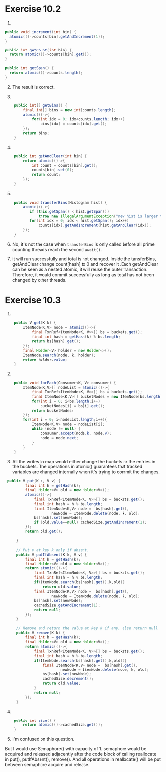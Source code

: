 # Exercise 10.2

1.  

   ```java
   public void increment(int bin) {
     atomic(()->counts[bin].getAndIncrement(1));
   }
   
   public int getCount(int bin) {
     return atomic(()->counts[bin].get());
   }
   
   public int getSpan() {
     return atomic(()->counts.length);
   }
   ```

2. The result is correct.

3.  

   ```java
       public int[] getBins() {
           final int[] bins = new int[counts.length];
           atomic(()->{
               for(int idx = 0; idx<counts.length; idx++)
                   bins[idx] = counts[idx].get();
           });
           return bins;
       }
   ```

4.  

   ```java
       public int getAndClear(int bin) {
           return atomic(()->{
               int count = counts[bin].get();
               counts[bin].set(0);
               return count;
           });
       }
   ```

5.  

   ```java
       public void transferBins(Histogram hist) {
           atomic(()->{
              if (this.getSpan() < hist.getSpan())
                  throw new IllegalArgumentException("new hist is larger than current one");
              for(int idx = 0; idx < hist.getSpan(); idx++)
                  counts[idx].getAndIncrement(hist.getAndClear(idx));
           });
       }
   ```

6. No, it's not the case when `transferBins` is only called before all prime counting threads reach the second `await()`.

7.  it will run successfully and total is not changed. Inside the tansferBins, getAndClear change count[hash] to 0 and recover it .Each getAndClear can be seen as a nested atomic, it will reuse the outer transaction. Therefore, it would commit successfully as long as total has not been changed by other threads.

#  Exercise 10.3

1.  

   ```java
       public V get(K k) {
           ItemNode<K,V> node = atomic(()->{
               final TxnRef<ItemNode<K, V>>[] bs = buckets.get();
               final int hash = getHash(k) % bs.length;
               return bs[hash].get();
           });
           final Holder<V> holder = new Holder<>();
           ItemNode.search(node, k, holder);
           return holder.value;
       }
   ```

2.  

   ```java
       public void forEach(Consumer<K, V> consumer) {
           ItemNode<K,V>[] nodeList = atomic(()->{
               final TxnRef<ItemNode<K, V>>[] bs = buckets.get();
               final ItemNode<K,V>[] bucketNodes = new ItemNode[bs.length];
               for(int i = 0; i<bs.length;i++)
                   bucketNodes[i] = bs[i].get();
               return bucketNodes;
           });
           for(int i = 0; i<nodeList.length;i++){
               ItemNode<K,V> node = nodeList[i];
               while (node != null) {
                   consumer.accept(node.k, node.v);
                   node = node.next;
               }
           }
       }
   ```

3.  All the writes to map would either change the buckets or the entries in the buckets. The operations in atomic() guarantees that tracked variables are changed internally when it's trying to commit the changes.

   ```java
    public V put(K k, V v) {
            final int h = getHash(k);
            final Holder<V> old = new Holder<V>();
            atomic(()->{
                final TxnRef<ItemNode<K, V>>[] bs = buckets.get();
                final int hash = h % bs.length;
                final ItemNode<K,V> node =  bs[hash].get(),
                        newNode = ItemNode.delete(node, k, old);
                bs[hash].set(newNode);
                if (old.value==null) cachedSize.getAndIncrement(1);
            });
            return old.get();
    
        }
    
        // Put v at key k only if absent.
        public V putIfAbsent(K k, V v) {
            final int h = getHash(k);
            final Holder<V> old = new Holder<V>();
            return atomic(()->{
                final TxnRef<ItemNode<K, V>>[] bs = buckets.get();
                final int hash = h % bs.length;
                if(ItemNode.search(bs[hash].get(),k,old))
                    return old.value;
                final ItemNode<K,V> node =  bs[hash].get(),
                        newNode = ItemNode.delete(node, k, old);
                bs[hash].set(newNode);
                cachedSize.getAndIncrement(1);
                return null;
            });
        }
    
        // Remove and return the value at key k if any, else return null
        public V remove(K k) {
            final int h = getHash(k);
            final Holder<V> old = new Holder<V>();
            return atomic(()->{
                final TxnRef<ItemNode<K, V>>[] bs = buckets.get();
                final int hash = h % bs.length;
                if(ItemNode.search(bs[hash].get(),k,old)){
                    final ItemNode<K,V> node =  bs[hash].get(),
                            newNode = ItemNode.delete(node, k, old);
                    bs[hash].set(newNode);
                    cachedSize.decrement();
                    return old.value;
                }
                return null;
            });
        }
   ```

4.   

   ```java
       public int size() {
           return atomic(()->cachedSize.get());
       }
   ```

   

5.  I'm confused on this question.

   But I would use Semaphore() with capacity of 1. semaphore would be acquired and released adjacently after the code block of calling reallocate in put(), putIfAbsent(), remove(). And all operations in reallocate() will be put between semaphore acquire and release.


